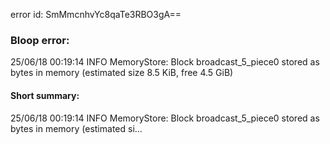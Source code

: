 error id: SmMmcnhvYc8qaTe3RBO3gA==
### Bloop error:

25/06/18 00:19:14 INFO MemoryStore: Block broadcast_5_piece0 stored as bytes in memory (estimated size 8.5 KiB, free 4.5 GiB)
#### Short summary: 

25/06/18 00:19:14 INFO MemoryStore: Block broadcast_5_piece0 stored as bytes in memory (estimated si...